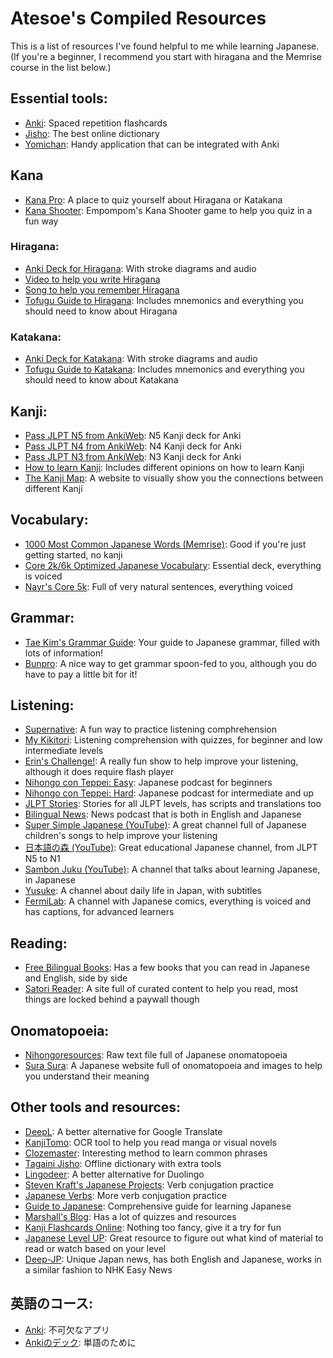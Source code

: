 # Atesoe's Compiled Resources
This is a list of resources I've found helpful to me while learning Japanese. (If you're a beginner, I recommend you start with hiragana and the Memrise course in the list below.)


## Essential tools:
* [Anki](https://apps.ankiweb.net): Spaced repetition flashcards
* [Jisho](https://jisho.org): The best online dictionary
* [Yomichan](https://foosoft.net/projects/yomichan): Handy application that can be integrated with Anki

## Kana
* [Kana Pro](https://kana.pro): A place to quiz yourself about Hiragana or Katakana
* [Kana Shooter](https://emp500.github.io/kanashooter): Empompom's Kana Shooter game to help you quiz in a fun way


### Hiragana:
* [Anki Deck for Hiragana](https://ankiweb.net/shared/info/722065315): With stroke diagrams and audio
* [Video to help you write Hiragana](https://www.youtube.com/watch?v=wD3FJgij79c)
* [Song to help you remember Hiragana](https://www.youtube.com/watch?v=OAYWzznNXf8)
* [Tofugu Guide to Hiragana](https://www.tofugu.com/japanese/learn-hiragana): Includes mnemonics and everything you should need to know about Hiragana

### Katakana:
* [Anki Deck for Katakana](https://ankiweb.net/shared/info/1678048485): With stroke diagrams and audio
* [Tofugu Guide to Katakana](https://www.tofugu.com/japanese/learn-katakana): Includes mnemonics and everything you should need to know about Katakana


## Kanji:
* [Pass JLPT N5 from AnkiWeb](https://ankiweb.net/shared/info/1142282583): N5 Kanji deck for Anki
* [Pass JLPT N4 from AnkiWeb](https://ankiweb.net/shared/info/431671556): N4 Kanji deck for Anki
* [Pass JLPT N3 from AnkiWeb](https://ankiweb.net/shared/info/1931773451): N3 Kanji deck for Anki
* [How to learn Kanji](https://www.tofugu.com/japanese/how-to-learn-kanji/): Includes different opinions on how to learn Kanji
* [The Kanji Map](https://thekanjimap.com/): A website to visually show you the connections between different Kanji


## Vocabulary:
* [1000 Most Common Japanese Words (Memrise)](https://www.memrise.com/course/1036012/1000-most-common-japanese-words-with-audio): Good if you're just getting started, no kanji
* [Core 2k/6k Optimized Japanese Vocabulary](https://mega.nz/#!QIQywAAZ!g6wRM6KvDVmLxq7X5xLrvaw7HZGyYULUkT_YDtQdgfU): Essential deck, everything is voiced
* [Nayr's Core 5k](https://mega.nz/#!dgZSwYzD!1ntDq0I_P-5s8sqnwyolXohH6HRvdUnde2jiQuBEL7U): Full of very natural sentences, everything voiced


## Grammar:
* [Tae Kim's Grammar Guide](http://www.guidetojapanese.org/grammar_guide.pdf): Your guide to Japanese grammar, filled with lots of information!
* [Bunpro](https://www.bunpro.jp): A nice way to get grammar spoon-fed to you, although you do have to pay a little bit for it!

## Listening:
* [Supernative](https://supernative.tv/ja): A fun way to practice listening comphrehension
* [My Kikitori](http://mykikitori.com): Listening comprehension with quizzes, for beginner and low intermediate levels
* [Erin's Challenge!](https://www.erin.ne.jp/en/): A really fun show to help improve your listening, although it does require flash player
* [Nihongo con Teppei: Easy](http://nihongoconteppei.com): Japanese podcast for beginners
* [Nihongo con Teppei: Hard](http://teppeisensei.com): Japanese podcast for intermediate and up
* [JLPT Stories](https://jlptstories.com/): Stories for all JLPT levels, has scripts and translations too
* [Bilingual News](https://bilingualnews.libsyn.com/): News podcast that is both in English and Japanese
* [Super Simple Japanese (YouTube)](https://www.youtube.com/user/supersimplejapanese/videos): A great channel full of Japanese children's songs to help improve your listening
* [日本語の森 (YouTube)](https://www.youtube.com/user/freejapaneselessons3/videos): Great educational Japanese channel, from JLPT N5 to N1
* [Sambon Juku (YouTube)](https://www.youtube.com/channel/UC0ujXryUUwILURRKt9Eh7Nw/videos): A channel that talks about learning Japanese, in Japanese
* [Yusuke](https://www.youtube.com/channel/UCcCeJ3pQYFgvfVuMxVRWhoA/videos): A channel about daily life in Japan, with subtitles
* [FermiLab](https://www.youtube.com/channel/UC3-1iYGHfR43q_b974vUNYg/videos): A channel with Japanese comics, everything is voiced and has captions, for advanced learners

## Reading:
* [Free Bilingual Books](http://bilinguis.com/): Has a few books that you can read in Japanese and English, side by side
* [Satori Reader](https://www.satorireader.com/): A site full of curated content to help you read, most things are locked behind a paywall though

## Onomatopoeia:
* [Nihongoresources](https://github.com/Pomax/nihongoresources.com/blob/master/giongo.txt): Raw text file full of Japanese onomatopoeia
* [Sura Sura](http://sura-sura.com/): A Japanese website full of onomatopoeia and images to help you understand their meaning

## Other tools and resources:
* [DeepL](https://www.deepl.com/): A better alternative for Google Translate
* [KanjiTomo](https://www.kanjitomo.net): OCR tool to help you read manga or visual novels
* [Clozemaster](https://www.clozemaster.com): Interesting method to learn common phrases
* [Tagaini Jisho](https://www.tagaini.net): Offline dictionary with extra tools
* [Lingodeer](https://www.lingodeer.com): A better alternative for Duolingo
* [Steven Kraft's Japanese Projects](https://steven-kraft.com/projects/japanese): Verb conjugation practice
* [Japanese Verbs](https://verbs.humberto.dev/): More verb conjugation practice
* [Guide to Japanese](http://www.guidetojapanese.org/learn/complete): Comprehensive guide for learning Japanese
* [Marshall's Blog](https://marshallyin.com/): Has a lot of quizzes and resources
* [Kanji Flashcards Online](https://kanji.fluentcards.com/): Nothing too fancy, give it a try for fun
* [Japanese Level UP](https://japaneselevelup.com/difficulty-level-guide-everything-japanese): Great resource to figure out what kind of material to read or watch based on your level
* [Deep-JP](https://deep-jp.com/): Unique Japan news, has both English and Japanese, works in a similar fashion to NHK Easy News

## 英語のコース:
* [Anki](https://apps.ankiweb.net): 不可欠なアプリ
* [Ankiのデック](https://ankiweb.net/shared/info/1503073102): 単語のために




